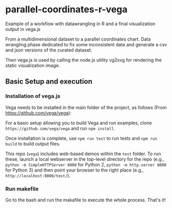 # parallel-coordinates-r-vega
Example of a workflow with datawrangling in R and a final visualization output in vega.js


From a multidimensional dataset to a parallel coordinates chart. Data wrangling phase dedicated to fix some inconsistent data and generate a csv and json versions of the curated dataset.

Then vega.js is used by calling the node.js utility vg2svg for rendering the static visualization image.



## Basic Setup and execution

### Installation of vega.js

Vega needs to be installed in the main folder of the project, as follows (From https://github.com/vega/vega):

For a basic setup allowing you to build Vega and run examples,
clone `https://github.com/vega/vega` and run `npm install`.

Once installation is complete, use `npm run test` to run tests and
`npm run build` to build output files.

This repo (`vega`) includes web-based demos within the `test` folder. To run
these, launch a local webserver in the top-level directory for the repo
(e.g., `python -m SimpleHTTPServer 8000` for Python 2,
`python -m http.server 8000` for Python 3) and then point your browser to
the right place (e.g., `http://localhost:8000/test/`).


### Run makefile

Go to the bash and run the makafile to execute the whole process. That's it!
